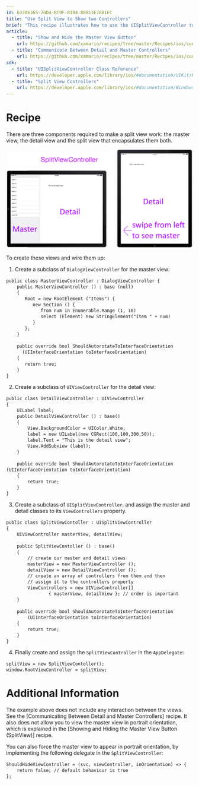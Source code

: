 ```yaml
---
id: 63306365-7DD4-BC9F-8104-88813E7081EC
title: "Use Split View to Show two Controllers"
brief: "This recipe illustrates how to use the UISplitViewController to display two view controllers with a master-detail relationship. This controller can only be used on the iPad."
article:
  - title: "Show and Hide the Master View Button" 
    url: https://github.com/xamarin/recipes/tree/master/Recipes/ios/content_controls/split_view/show_and_hide_the_master_view_button
  - title: "Communicate Between Detail and Master Controllers" 
    url: https://github.com/xamarin/recipes/tree/master/Recipes/ios/content_controls/split_view/communicate_between_master_and_detail_controllers
sdk:
  - title: "UISplitViewController Class Reference" 
    url: https://developer.apple.com/library/ios/#documentation/UIKit/Reference/UISplitViewController_class/Reference/Reference.html
  - title: "Split View Controllers" 
    url: https://developer.apple.com/library/ios/#documentation/WindowsViews/Conceptual/ViewControllerCatalog/Chapters/SplitViewControllers.html
---
```


<a name="Recipe" class="injected"></a>


# Recipe

There are three components required to make a split view work: the master
view, the detail view and the split view that encapsulates them both.

 [ ![](Images/Picture_1.png)](Images/Picture_1.png)

To create these views and wire them up:

<ol>
  <li>Create a subclass of <code>DialogViewController</code> for the master view:</li>
</ol>


```
public class MasterViewController : DialogViewController {
    public MasterViewController () : base (null)
    {
       Root = new RootElement ("Items") {
          new Section () {
             from num in Enumerable.Range (1, 10)
             select (Element) new StringElement("Item " + num)
          }  
       };
    }

    public override bool ShouldAutorotateToInterfaceOrientation
      (UIInterfaceOrientation toInterfaceOrientation)
    {
       return true;
    }
}
```

<ol start="2">
  <li>Create a subclass of <code>UIViewController</code> for the detail view:</li>
</ol>


```
public class DetailViewController : UIViewController
{
    UILabel label;
    public DetailViewController () : base()
    {
        View.BackgroundColor = UIColor.White;
        label = new UILabel(new CGRect(100,100,300,50));
        label.Text = "This is the detail view";
        View.AddSubview (label);
    }

    public override bool ShouldAutorotateToInterfaceOrientation (UIInterfaceOrientation toInterfaceOrientation)
    {
        return true;
    }
}
```

<ol start="3">
  <li>Create a subclass of <code>UISplitViewController</code>, and assign the master and detail classes to its <code>ViewControllers</code> property.</li>
</ol>


```
public class SplitViewContoller : UISplitViewController
{
    UIViewController masterView, detailView;

    public SplitViewContoller () : base()
    {
        // create our master and detail views
        masterView = new MasterViewController ();
        detailView = new DetailViewController ();
        // create an array of controllers from them and then
        // assign it to the controllers property
        ViewControllers = new UIViewController[]
                { masterView, detailView }; // order is important
    }

    public override bool ShouldAutorotateToInterfaceOrientation
        (UIInterfaceOrientation toInterfaceOrientation)
    {
        return true;
    }
}
```

<ol start="4">
  <li>Finally create and assign the <code>SplitViewController</code> in the <code>AppDelegate</code>:</li>
</ol>


```
splitView = new SplitViewContoller();
window.RootViewController = splitView;
```

 <a name="Additional_Information" class="injected"></a>


# Additional Information

The example above does not include any interaction between the views. See the
[Communicating Between Detail and Master Controllers] recipe. It also does not
allow you to view the master view in portrait orientation, which is explained in
the [Showing and Hiding the Master View Button (SplitView)] recipe.

You can also force the master view to appear in portrait
orientation, by implementing the following delegate in the
`SplitViewController`:

```
ShouldHideViewController = (svc, viewController, inOrientation) => {
    return false; // default behaviour is true
};
```





 &nbsp;

